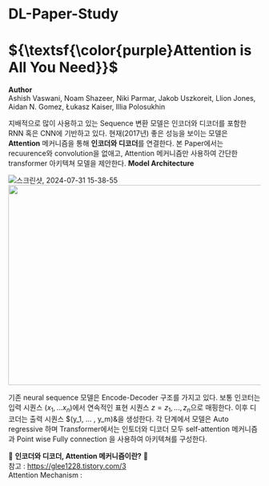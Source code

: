 # DL-Paper-Study

# ${\textsf{\color{purple}Attention is All You Need}}$

**Author**   
Ashish Vaswani, Noam Shazeer, Niki Parmar, Jakob Uszkoreit, Llion Jones, Aidan N. Gomez, Łukasz Kaiser, Illia Polosukhin  

지배적으로 많이 사용하고 있는 Sequence 변환 모델은 인코더와 디코더를 포함한 RNN 혹은 CNN에 기반하고 있다. 현재(2017년) 좋은 성능을 보이는 모델은 **Attention** 메커니즘을 통해 **인코더와 디코더**를 연결한다. 본 Paper에서는 recuurence와 convolution을 없애고, Attention 메커니즘만 사용하여 간단한 transformer 아키텍쳐 모델을 제안한다. 
**Model Architecture**  

![스크린샷, 2024-07-31 15-38-55](https://github.com/user-attachments/assets/e6953b5e-696c-47ee-b4be-af844c1ec5ec)
<img src="https://github.com/user-attachments/assets/e6953b5e-696c-47ee-b4be-af844c1ec5ec" width="800" height="400"/>

기존 neural sequence 모델은 Encode-Decoder 구조를 가지고 있다. 보통 인코터는 입력 시퀀스 $(x_1, ... x_n)$에서 연속적인 표현 시퀀스 $z=z_1, ... , z_n$으로 매핑한다. 이후 디코더는 출력 시퀀스 $(y_1, ... , y_m)&을 생성한다. 각 단계에서 모델은 Auto regressive 하며 Transformer에서는 인토더와 디코더 모두 self-attention 메커니즘과 Point wise Fully connection 을 사용하여 아키텍쳐를 구성한다.  

🤑 **인코더와 디코더, Attention 메커니즘이란?** 🤑  
참고 : https://glee1228.tistory.com/3  
Attention Mechanism : 

